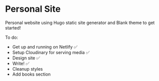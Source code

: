 # Personal Site

Personal website using Hugo static site generator and Blank theme to get started!

To do:

* Get up and running on Netlify ✅
* Setup Cloudinary for serving media ✅
* Design site ✅
* Write! ✅
* Cleanup styles
* Add books section
